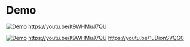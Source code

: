 # Demo
[![Demo](https://img.youtube.com/vi/It9WHMuJ7QU/maxresdefault.jpg)](https://youtu.be/It9WHMuJ7QU)
https://youtu.be/It9WHMuJ7QU


[![Demo](https://img.youtube.com/vi/1uDionSVQG0/maxresdefault.jpg)](https://youtu.be/1uDionSVQG0)
https://youtu.be/It9WHMuJ7QU
https://youtu.be/1uDionSVQG0